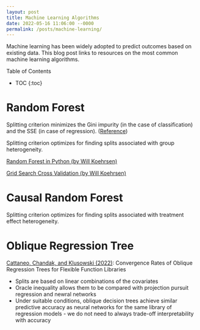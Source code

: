 ```yaml
---
layout: post
title: Machine Learning Algorithms
date: 2022-05-16 11:06:00 --0000
permalink: /posts/machine-learning/
---
```


Machine learning has been widely adopted to predict outcomes based on existing data. This blog post links to resources on the most common machine learning algorithms.

Table of Contents
* TOC
{:toc}

# Random Forest
Splitting criterion minimizes the Gini impurity (in the case of classification) and the SSE (in case of regression). ([Reference](https://bradleyboehmke.github.io/HOML/random-forest.html))

Splitting criterion optimizes for finding splits associated with group heterogeneity.

[Random Forest in Python (by Will Koehrsen)](https://towardsdatascience.com/random-forest-in-python-24d0893d51c0)

[Grid Search Cross Validation (by Will Koehrsen)](https://towardsdatascience.com/hyperparameter-tuning-the-random-forest-in-python-using-scikit-learn-28d2aa77dd74)

# Causal Random Forest

Splitting criterion optimizes for finding splits associated with treatment effect heterogeneity.

# Oblique Regression Tree

[Cattaneo, Chandak, and Klusowski (2022)](https://arxiv.org/pdf/2210.14429.pdf): Convergence Rates of Oblique Regression Trees for Flexible Function Libraries
- Splits are based on linear combinations of the covariates
- Oracle inequality allows them to be compared with projection pursuit regression and newral networks
- Under suitable conditions, oblique decision trees achieve similar predictive accuracy as neural networks for the same library of regression models - we do not need to always trade-off interpretability with accuracy
